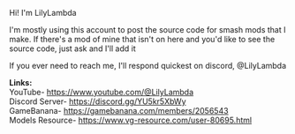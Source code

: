 Hi! I'm LilyLambda 

I'm mostly using this account to post the source code for smash mods that I make. 
If there's a mod of mine that isn't on here and you'd like to see the source code, just ask and I'll add it

If you ever need to reach me, I'll respond quickest on discord, @LilyLambda

<b>Links:</b>
<br>YouTube- https://www.youtube.com/@LilyLambda
<br>Discord Server- https://discord.gg/YU5kr5XbWy
<br>GameBanana- https://gamebanana.com/members/2056543
<br>Models Resource- https://www.vg-resource.com/user-80695.html
